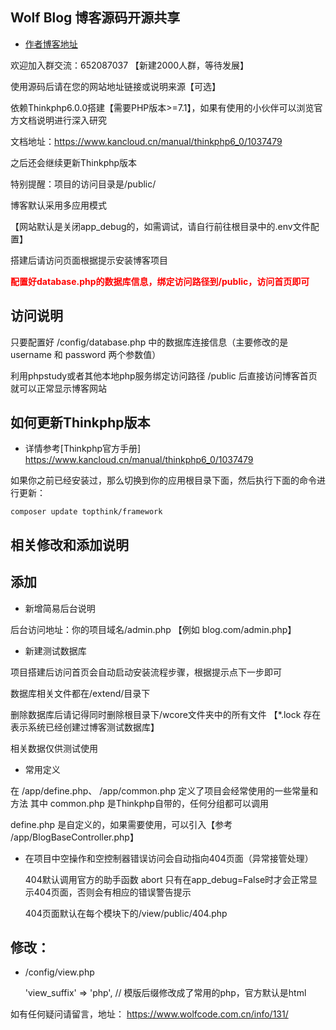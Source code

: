 ## Wolf Blog 博客源码开源共享

+ [作者博客地址](https://www.wolfcode.com.cn/) 


欢迎加入群交流：652087037   【新建2000人群，等待发展】

使用源码后请在您的网站地址链接或说明来源【可选】

依赖Thinkphp6.0.0搭建【需要PHP版本>=7.1】，如果有使用的小伙伴可以浏览官方文档说明进行深入研究

文档地址：https://www.kancloud.cn/manual/thinkphp6_0/1037479

之后还会继续更新Thinkphp版本

特别提醒：项目的访问目录是/public/

博客默认采用多应用模式

【网站默认是关闭app_debug的，如需调试，请自行前往根目录中的.env文件配置】

搭建后请访问页面根据提示安装博客项目

<label style="color:red">__配置好database.php的数据库信息，绑定访问路径到/public，访问首页即可__</label>


## 访问说明

只要配置好 /config/database.php 中的数据库连接信息（主要修改的是 username 和 password 两个参数值）

利用phpstudy或者其他本地php服务绑定访问路径 /public 后直接访问博客首页就可以正常显示博客网站

## 如何更新Thinkphp版本

 + 详情参考[Thinkphp官方手册] https://www.kancloud.cn/manual/thinkphp6_0/1037479

如果你之前已经安装过，那么切换到你的应用根目录下面，然后执行下面的命令进行更新：

    composer update topthink/framework

## 相关修改和添加说明

## 添加

+ 新增简易后台说明

后台访问地址：你的项目域名/admin.php 【例如 blog.com/admin.php】

 + 新建测试数据库
 
项目搭建后访问首页会自动启动安装流程步骤，根据提示点下一步即可

数据库相关文件都在/extend/目录下

删除数据库后请记得同时删除根目录下/wcore文件夹中的所有文件 【*.lock 存在表示系统已经创建过博客测试数据库】

相关数据仅供测试使用

 + 常用定义
 
在 /app/define.php、 /app/common.php 定义了项目会经常使用的一些常量和方法
其中 common.php 是Thinkphp自带的，任何分组都可以调用

define.php 是自定义的，如果需要使用，可以引入【参考 /app/BlogBaseController.php】

 + 在项目中空操作和空控制器错误访问会自动指向404页面（异常接管处理）
 
     404默认调用官方的助手函数 abort 只有在app_debug=False时才会正常显示404页面，否则会有相应的错误警告提示
	 
     404页面默认在每个模块下的/view/public/404.php

## 修改：

 + /config/view.php
 
    'view_suffix'   => 'php', // 模版后缀修改成了常用的php，官方默认是html

如有任何疑问请留言，地址：  https://www.wolfcode.com.cn/info/131/

